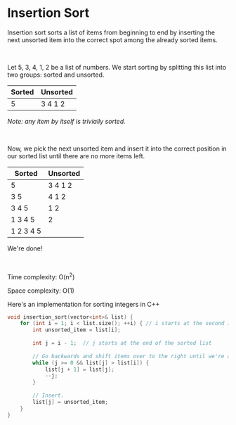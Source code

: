 # Insertion Sort

Insertion sort sorts a list of items from beginning to end by inserting the next unsorted item into the correct spot among the already sorted items.

<br />

Let 5, 3, 4, 1, 2 be a list of numbers. We start sorting by splitting this list into two groups: sorted and unsorted.

Sorted | Unsorted
-|-
5 | 3 4 1 2

*Note: any item by itself is trivially sorted.*

<br />

Now, we pick the next unsorted item and insert it into the correct position in our sorted list until there are no more items left.

Sorted | Unsorted
-|-
5 | 3 4 1 2
3 5 | 4 1 2
3 4 5 | 1 2
1 3 4 5 | 2
1 2 3 4 5 |

We're done!

<br />

Time complexity: O(n<sup>2</sup>)

Space complexity: O(1)

Here's an implementation for sorting integers in C++
```C++
void insertion_sort(vector<int>& list) {
    for (int i = 1; i < list.size(); ++i) { // i starts at the second item
        int unsorted_item = list[i];
        
        int j = i - 1;  // j starts at the end of the sorted list
        
        // Go backwards and shift items over to the right until we're at the right spot.
        while (j >= 0 && list[j] > list[i]) {
            list[j + 1] = list[j];
            --j;
        }
        
        // Insert.
        list[j] = unsorted_item;
    }
}
```
